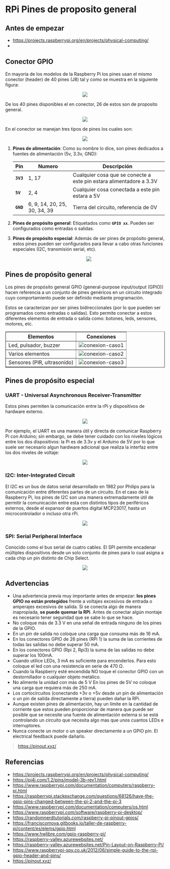 # RPi Pines de proposito general

## Antes de empezar

* https://projects.raspberrypi.org/en/projects/physical-computing/
* 

## Conector GPIO

En mayoria de los modelos de la Raspberry Pi los pines usan el mismo conector (header) de 40 pines (J8) tal y como se muestra en la siguiente figura:

<p align = "center">
 <img src = "GPIOs.png">
</p>

De los 40 pines disponibles el en conector, 26 de estos son de proposito general.

<p align = "center">
 <img src = "GPIO.png">
</p>

En el conector se manejan tres tipos de pines los cuales son:

<p align = "center">
<img src = "rPi_pinout.png">
</p>

1. **Pines de alimentación**: Como su nombre lo dice, son pines dedicados a fuentes de alimentación (5v, 3.3v, GND):
   
   |Pin|Numero|Descripción|
   |---|---|---|
   |**`3V3`**|1, 17| Cualquier cosa que se conecte a este pin estara alimentadore a 3.3V|
   |**`5V`**|2, 4| Cualquier cosa conectada a este pin estara a 5V| 
   |**`GND`**|6, 9, 14, 20, 25, 30, 34, 39|Tierra del circuito, referencia de 0V|

2. **Pines de propósito general**: Etiquetados como **`GPIO xx`**. Pueden ser configurados como entradas o salidas.    

3. **Pines de propósito especial**: Además de ser pines de propósito general, estos pines pueden ser configurados para llevar a cabo otras funciones especiales (I2C, transmisión serial, etc). 
   
   <p align = "center">
   <img src = "uart-spi-i2c.png">
   </p>

## Pines de propósito general

Los pines de propósito general GPIO (general-purpose input/output (GPIO)) hacen referencia a un conjunto de pines genéricos en un circuito integrado cuyo comportamiento puede ser definido mediante programación.

Estos se caracterizan por ser pines bidireccionales (por lo que pueden ser programados como entradas o salidas). Esto permite conectar a estos diferentes elementos de entrada o salida como: botones, leds, sensores, motores, etc.

<p align = "center">
  <table border="1">
    <tr>
      <th>Elementos</th>
      <th>Conexiones</th>
    </tr>
    <tr>
      <td>Led, pulsador, buzzer</td>
      <td><img src="gpio_1.png" alt="conexion-caso1"></td>
    </tr>
    <tr>
      <td>Varios elementos</td>
      <td><img src="gpio_2.png" alt="conexion-caso2"></td>
    </tr>
    <tr>
      <td>Sensores (PIR, ultrasonido) </td>
      <td><img src="gpio_3.png" alt="conexion-caso3"></td>
    </tr>     
  </table>
</p>

## Pines de propósito especial

### UART - Universal Asynchronous Receiver-Transmitter

Estos pines permiten la comunicación entre la rPi y dispositivos de hardware externo. 

<p align = "center">
   <img src = "uart_rpi1.png">
</p>

Por ejemplo, el UART es una manera útil y directa de comunicar Raspberry Pi con Arduino; sin embargo, se debe tener cuidado con los niveles lógicos entre los dos dispositivos: la Pi es de 3.3v y el Arduino de 5V por lo que suele ser necesario algun hardware adicional que realiza la interfaz entre los dos niveles de voltaje:

<p align = "center">
   <img src = "uart_rpi2.png">
</p>


### I2C: Inter-Integrated Circuit

El I2C es un bus de datos serial desarrollado en 1982 por Philips para la comunicación entre diferentes partes de un circuito. En el caso de la Raspberry Pi, los pines de I2C son una manera extremadamente útil de permitir la comunicación entre esta con distintos tipos de periféricos externos, desde el expansor de puertos digital MCP23017, hasta un microcontrolador o incluso otra rPi.

<p align = "center">
   <img src = "i2c_rpi.png">
</p>


### SPI: Serial Peripheral Interface

Conocido como el bus serial de cuatro cables. El SPI permite encadenar múltiples dispositivos desde un solo conjunto de pines para lo cual asigna a cada chip un pin distinto de Chip Select.

<p align = "center">
   <img src = "spi_rPi.png">
</p>


## Advertencias

* Una advertencia previa muy importante antes de empezar: **los pines GPIO no están protegidos** frente a voltajes excesivos de entrada o amperajes excesivos de salida. Si se conecta algo de manera inapropiada, **se puede quemar la RPi**. Antes de conectar algún montaje es necesario tener seguridad que se sabe lo que se hace.
* No coloque más de 3.3 V en una señal de entrada ninguno de los pines de la GPIO.
* En un pin de salida no coloque una carga que consuma más de 16 mA. 
* En los conectores GPIO de 26 pines (RPi 1) la suma de las corrientes de todas las salidas no debe superar 50 mA. 
* En los conectores GPIO (Rpi 2, Rpi3) la suma de las salidas no debe superar los 100mA.
* Cuando utilice LEDs, 3 mA es suficiente para encenderlos. Para esto coloque el led con una resistencia en serie de 470 Ω.
* Cuando la Raspberry esté encendida NO toque el conector GPIO con un destornillador o cualquier objeto metálico. 
* No alimente la unidad con más de 5 V En los pines de 5V no coloque una carga que requiera más de 250 mA.
* Los cortocircuitos (conectando +3v o +5v desde un pin de alimentación o un pin de salida directamente a tierra) pueden dañar la RPi.
* Aunque existen pines de alimentación, hay un límite en la cantidad de corriente que estos pueden proporcionar de manera que puede ser posible que se necesite una fuente de alimentación externa si se está controlando un circuito que necesita algo mas que unos cuantos LEDs e interruptores.
* Nunca conecte un motor o un speaker directamente a un GPIO pin. El electrical feedback puede dañarlo.




> https://pinout.xyz/











## Referencias

* https://projects.raspberrypi.org/en/projects/physical-computing/
* https://pi4j.com/1.2/pins/model-3b-rev1.html
* https://www.raspberrypi.com/documentation/computers/raspberry-pi.html
* https://raspberrypi.stackexchange.com/questions/68126/have-the-gpio-pins-changed-between-the-pi-2-and-the-pi-3
* https://www.raspberrypi.com/documentation/computers/os.html
* https://www.raspberrypi.com/software/raspberry-pi-desktop/
* https://randomnerdtutorials.com/raspberry-pi-pinout-gpios/
* https://franciscomoya.gitbooks.io/taller-de-raspberry-pi/content/es/elems/gpio.html
* https://www.hwlibre.com/gpio-raspberry-pi/
* https://raspberry-valley.azurewebsites.net/
* https://raspberry-valley.azurewebsites.net/Pin-Layout-on-Raspberry-Pi/
* https://www.raspberrypi-spy.co.uk/2012/06/simple-guide-to-the-rpi-gpio-header-and-pins/
* https://pinout.xyz/